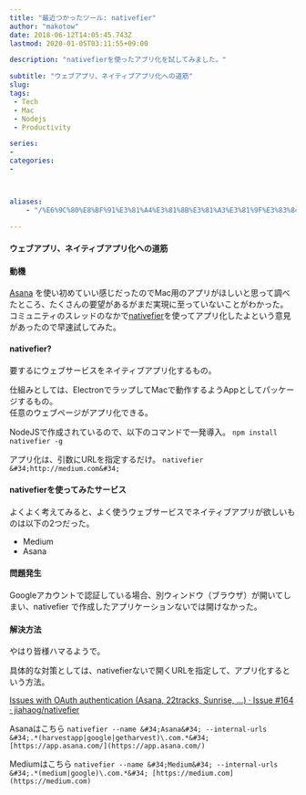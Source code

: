 ```yaml
---
title: "最近つかったツール: nativefier"
author: "makotow"
date: 2018-06-12T14:05:45.743Z
lastmod: 2020-01-05T03:11:55+09:00

description: "nativefierを使ったアプリ化を試してみました。"

subtitle: "ウェブアプリ、ネイティブアプリ化への道筋"
slug: 
tags:
 - Tech
 - Mac
 - Nodejs
 - Productivity

series:
-
categories:
-



aliases:
    - "/%E6%9C%80%E8%BF%91%E3%81%A4%E3%81%8B%E3%81%A3%E3%81%9F%E3%83%84%E3%83%BC%E3%83%AB-nativefier-5d7b582cddca"

---
```


#### ウェブアプリ、ネイティブアプリ化への道筋

#### 動機

[Asana](https://app.asana.com/) を使い初めていい感じだったのでMac用のアプリがほしいと思って調べたところ、たくさんの要望があるがまだ実現に至っていないことがわかった。  
 コミュニティのスレッドのなかで[nativefier](https://github.com/jiahaog/nativefier)を使ってアプリ化したよという意見があったので早速試してみた。

#### nativefier?

要するにウェブサービスをネイティブアプリ化するもの。

仕組みとしては、ElectronでラップしてMacで動作するようAppとしてパッケージするもの。  
 任意のウェブページがアプリ化できる。

NodeJSで作成されているので、以下のコマンドで一発導入。
``npm install nativefier -g``

アプリ化は、引数にURLを指定するだけ。
``nativefier  &#34;http://medium.com&#34;``

#### nativefierを使ってみたサービス

よくよく考えてみると、よく使うウェブサービスでネイティブアプリが欲しいものは以下の2つだった。

*   Medium
*   Asana

#### 問題発生

Googleアカウントで認証している場合、別ウィンドウ（ブラウザ）が開いてしまい、nativefier で作成したアプリケーションないでは開けなかった。

#### 解決方法

やはり皆様ハマるようで。

具体的な対策としては、nativefierないで開くURLを指定して、アプリ化するという方法。

[Issues with OAuth authentication (Asana, 22tracks, Sunrise, ...) · Issue #164 · jiahaog/nativefier](https://github.com/jiahaog/nativefier/issues/164)


Asanaはこちら
``nativefier --name &#34;Asana&#34; --internal-urls &#34;.*(harvestapp|google|getharvest)\.com.*&#34; [https://app.asana.com/](https://app.asana.com/)``

Mediumはこちら
``nativefier --name &#34;Medium&#34; --internal-urls &#34;.*(medium|google)\.com.*&#34; [https://medium.com](https://medium.com)``
